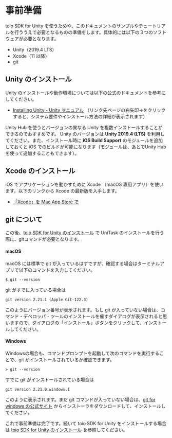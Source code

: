 # 事前準備

toio SDK for Unity を使うためや、このドキュメントのサンプルやチュートリアルを行ううえで必要となるものの準備をします。具体的には以下の３つのソフトウェアが必要となります。

- Unity（2019.4 LTS）
- Xcode（11 以降）
- git

## Unity のインストール

Unity のインストールや動作環境については以下の公式のドキュメントを参考にしてください。

- [Installing Unity \- Unity マニュアル](https://docs.unity3d.com/ja/2019.4/Manual/GettingStartedInstallingUnity.html)
（リンク先ページの右矢印→をクリックすると、システム要件やインストール方法の詳細が表示されます）

Unity Hub を使うとバージョンの異なる Unity を複数インストールすることができるのでおすすめです。
Unity のバージョンは **Unity 2019.4 (LTS)** を利用してください。また、インストール時に **iOS Build Support** のモジュールを追加しておくと iOS でのビルドが可能になります（モジュールは、あとでUnity Hubを使って追加することもできます）。

## Xcode のインストール

iOS でアプリケーションを動かすために Xcode （macOS 専用アプリ）を使います。以下のリンクから Xcode の最新版を入手します。

- [‎「Xcode」を Mac App Store で](https://apps.apple.com/jp/app/xcode/id497799835)

## git について

この後、[toio SDK for Unity のインストール](download_sdk.md) で UniTask のインストールを行う際に、gitコマンドが必要となります。

#### macOS

macOS には標準で git が入っているはずですが、確認する場合はターミナルアプリで以下のコマンドを入力してください。

```
$ git --version
```

git がすでに入っている場合は

```
git version 2.21.1 (Apple Git-122.3)
```

このようにバージョン番号が表示されます。もし git が入っていない場合は、コマンド・デベロッパ・ツールのインストールを催すダイアログが表示されると思いますので、ダイアログの「インストール」ボタンをクリックして、インストールしてください。

#### Windows

Windowsの場合も、コマンドプロンプトを起動して次のコマンドを実行することで、git がインストールされているか確認できます。

```
> git --version
```

すでに git がインストールされている場合は

```
git version 2.21.0.windows.1
```

このように表示されます。まだ git コマンドが入っていない場合は、[git for windows の公式サイト](https://gitforwindows.org/) からインストーラをダウンロードして、インストールしてください。



これで事前準備は完了です。続いて toio SDK for Unity をインストールする場合は [toio SDK for Unity のインストール](download_sdk.md) を参照してください。

